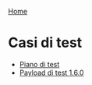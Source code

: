 [Home](../../README.md)

# Casi di test 

* [Piano di test](ANSC_Piano_Test.xlsx)
* [Payload di test 1.6.0](payload_test/index.md)
